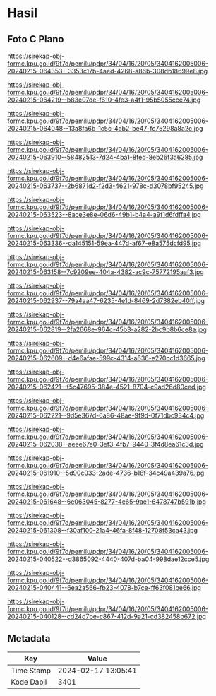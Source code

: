 # Hasil

## Foto C Plano

https://sirekap-obj-formc.kpu.go.id/9f7d/pemilu/pdpr/34/04/16/20/05/3404162005006-20240215-064353--3353c17b-4aed-4268-a86b-308db18699e8.jpg

https://sirekap-obj-formc.kpu.go.id/9f7d/pemilu/pdpr/34/04/16/20/05/3404162005006-20240215-064219--b83e07de-f610-4fe3-a4f1-95b5055cce74.jpg

https://sirekap-obj-formc.kpu.go.id/9f7d/pemilu/pdpr/34/04/16/20/05/3404162005006-20240215-064048--13a8fa6b-1c5c-4ab2-be47-fc75298a8a2c.jpg

https://sirekap-obj-formc.kpu.go.id/9f7d/pemilu/pdpr/34/04/16/20/05/3404162005006-20240215-063910--58482513-7d24-4ba1-8fed-8eb26f3a6285.jpg

https://sirekap-obj-formc.kpu.go.id/9f7d/pemilu/pdpr/34/04/16/20/05/3404162005006-20240215-063737--2b6871d2-f2d3-4621-978c-d3078bf95245.jpg

https://sirekap-obj-formc.kpu.go.id/9f7d/pemilu/pdpr/34/04/16/20/05/3404162005006-20240215-063523--8ace3e8e-06d6-49b1-b4a4-a9f1d6fdffa4.jpg

https://sirekap-obj-formc.kpu.go.id/9f7d/pemilu/pdpr/34/04/16/20/05/3404162005006-20240215-063336--da145151-59ea-447d-af67-e8a575dcfd95.jpg

https://sirekap-obj-formc.kpu.go.id/9f7d/pemilu/pdpr/34/04/16/20/05/3404162005006-20240215-063158--7c9209ee-404a-4382-ac9c-75772195aaf3.jpg

https://sirekap-obj-formc.kpu.go.id/9f7d/pemilu/pdpr/34/04/16/20/05/3404162005006-20240215-062937--79a4aa47-6235-4e1d-8469-2d7382eb40ff.jpg

https://sirekap-obj-formc.kpu.go.id/9f7d/pemilu/pdpr/34/04/16/20/05/3404162005006-20240215-062819--2fa2668e-964c-45b3-a282-2bc9b8b6ce8a.jpg

https://sirekap-obj-formc.kpu.go.id/9f7d/pemilu/pdpr/34/04/16/20/05/3404162005006-20240215-062609--d4e6afae-599c-4314-a636-e270cc1d3665.jpg

https://sirekap-obj-formc.kpu.go.id/9f7d/pemilu/pdpr/34/04/16/20/05/3404162005006-20240215-062421--f5c47695-384e-4521-8704-c9ad26d80ced.jpg

https://sirekap-obj-formc.kpu.go.id/9f7d/pemilu/pdpr/34/04/16/20/05/3404162005006-20240215-062221--9d5e367d-6a86-48ae-9f9d-0f71dbc934c4.jpg

https://sirekap-obj-formc.kpu.go.id/9f7d/pemilu/pdpr/34/04/16/20/05/3404162005006-20240215-062038--aeee67e0-3ef3-4fb7-9440-3f4d8ea61c3d.jpg

https://sirekap-obj-formc.kpu.go.id/9f7d/pemilu/pdpr/34/04/16/20/05/3404162005006-20240215-061910--5d90c033-2ade-4736-b18f-34c49a439a76.jpg

https://sirekap-obj-formc.kpu.go.id/9f7d/pemilu/pdpr/34/04/16/20/05/3404162005006-20240215-061648--6e063045-8277-4e65-9ae1-6478747b591b.jpg

https://sirekap-obj-formc.kpu.go.id/9f7d/pemilu/pdpr/34/04/16/20/05/3404162005006-20240215-061308--f30af100-21a4-46fa-8f48-12708f53ca43.jpg

https://sirekap-obj-formc.kpu.go.id/9f7d/pemilu/pdpr/34/04/16/20/05/3404162005006-20240215-040522--d3865092-4440-407d-ba04-998dae12cce5.jpg

https://sirekap-obj-formc.kpu.go.id/9f7d/pemilu/pdpr/34/04/16/20/05/3404162005006-20240215-040441--6ea2a566-fb23-4078-b7ce-ff63f081be66.jpg

https://sirekap-obj-formc.kpu.go.id/9f7d/pemilu/pdpr/34/04/16/20/05/3404162005006-20240215-040128--cd24d7be-c867-412d-9a21-cd382458b672.jpg


## Metadata

| Key        | Value               |
| ---------- | ------------------- |
| Time Stamp | 2024-02-17 13:05:41 |
| Kode Dapil | 3401                |




